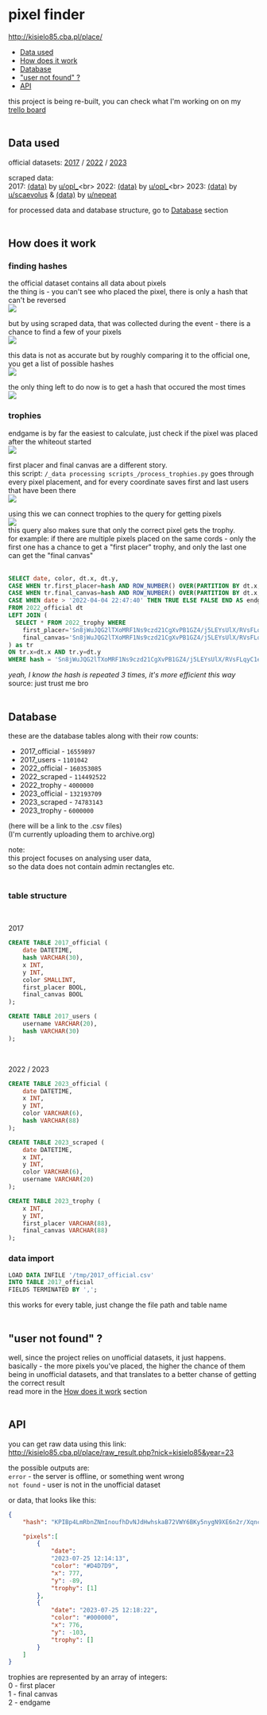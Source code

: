 # pixel finder

http://kisielo85.cba.pl/place/

* [Data used](#data-used)
* [How does it work](#how-does-it-work)
* [Database](#database)
* ["user not found" ?](#user-not-found)
* [API](#api)

this project is being re-built, you can check what I'm working on on my [trello board](https://trello.com/b/vH66AXR5/pixelfinderhttps:/)<br><br>

## Data used

official datasets: [2017](https://www.reddit.com/r/redditdata/comments/6640ru/place_datasets_april_fools_2017/) / [2022](https://www.reddit.com/r/place/comments/txvk2d/rplace_datasets_april_fools_2022/) / [2023](https://www.reddit.com/r/place/comments/15bjm5o/rplace_2023_data/)

scraped data:<br>
2017: [(data)](https://https://archive.org/details/place2017-opl) by [u/opl_](https://www.reddit.com/user/opl_)<br>
2022: [(data)](https://www.reddit.com/r/redditdata/comments/6640ru/place_datasets_april_fools_2017/) by [u/opl_](https://www.reddit.com/user/opl_)<br>
2023: [(data)](https://mod.ifies.com/f/230728_pixelhistory.xz) by [u/scaevolus](https://www.reddit.com/user/scaevolus) & [(data)](https://cdn.discordapp.com/attachments/297524632234229761/1133536680373133332/pixels.csv.zst) by [u/nepeat](https://www.reddit.com/u/nepeat/https:/)

for processed data and database structure, go to [Database](#database) section<br><br>

## How does it work

### finding hashes

the official dataset contains all data about pixels<br>
the thing is - you can't see who placed the pixel, there is only a hash that can't be reversed<br>
![](assets/20230805_202401_finding_hashes_1.png)

but by using scraped data, that was collected during the event - there is a chance to find a few of your pixels<br>
![](assets/20230805_202421_finding_hashes_2.png)

this data is not as accurate but by roughly comparing it to the official one, you get a list of possible hashes<br>
![](assets/20230805_202429_finding_hashes_3.png)

the only thing left to do now is to get a hash that occured the most times<br>
![](assets/20230805_202445_finding_hashes_4.png)

### trophies

endgame is by far the easiest to calculate, just check if the pixel was placed after the whiteout started<br>
![](assets/20230805_204445_trophy_1.png)

first placer and final canvas are a different story.<br>
this script: `/_data processing scripts_/process_trophies.py` goes through every pixel placement, and for every coordinate saves first and last users that have been there<br>
![](assets/20230805_205553_trophy_2.png)

using this we can connect trophies to the query for getting pixels<br>
![](assets/20230805_204502_trophy_3.png)<br>
this query also makes sure that only the correct pixel gets the trophy.<br>
for example: if there are multiple pixels placed on the same cords - only the first one has a chance to get a "first placer" trophy, and only the last one can get the "final canvas"<br><br>

```sql
SELECT date, color, dt.x, dt.y,
CASE WHEN tr.first_placer=hash AND ROW_NUMBER() OVER(PARTITION BY dt.x, dt.y ORDER BY date desc)=1 THEN TRUE ELSE FALSE END AS first_placer,
CASE WHEN tr.final_canvas=hash AND ROW_NUMBER() OVER(PARTITION BY dt.x, dt.y ORDER BY date)=1 THEN TRUE ELSE FALSE END AS final_canvas,
CASE WHEN date > '2022-04-04 22:47:40' THEN TRUE ELSE FALSE END AS endgame
FROM 2022_official dt
LEFT JOIN (
  SELECT * FROM 2022_trophy WHERE
	first_placer='Sn8jWuJQG2lTXoMRF1Ns9czd21CgXvPB1GZ4/j5LEYsUlX/RVsFLqyC1e2m1meTaQPilmhrUXkShfdlkuXo+UQ==' OR
	final_canvas='Sn8jWuJQG2lTXoMRF1Ns9czd21CgXvPB1GZ4/j5LEYsUlX/RVsFLqyC1e2m1meTaQPilmhrUXkShfdlkuXo+UQ=='
) as tr
ON tr.x=dt.x AND tr.y=dt.y
WHERE hash = 'Sn8jWuJQG2lTXoMRF1Ns9czd21CgXvPB1GZ4/j5LEYsUlX/RVsFLqyC1e2m1meTaQPilmhrUXkShfdlkuXo+UQ==';
```

*yeah, I know the hash is repeated 3 times, it's more efficient this way*<br>
source: just trust me bro<br><br>

## Database

these are the database tables along with their row counts:

* 2017_official - ``16559897``
* 2017_users - ``1101042``
* 2022_official - ``160353085``
* 2022_scraped - ``114492522``
* 2022_trophy - ``4000000``
* 2023_official - ``132193709``
* 2023_scraped - ``74783143``
* 2023_trophy - ``6000000``

(here will be a link to the .csv files)<br>
(I'm currently uploading them to archive.org)<br>

note:<br>
this project focuses on analysing user data,<br>
so the data does not contain admin rectangles etc.<br><br>

### **table structure**

<br>

2017<br>

```sql
CREATE TABLE 2017_official (
	date DATETIME,
	hash VARCHAR(30),
	x INT,
	y INT,
	color SMALLINT,
	first_placer BOOL,
	final_canvas BOOL 
);

CREATE TABLE 2017_users (
	username VARCHAR(20),
	hash VARCHAR(30)
);
```

<br>

2022 / 2023<br>

```sql
CREATE TABLE 2023_official (
	date DATETIME,
	x INT,
	y INT,
	color VARCHAR(6),
	hash VARCHAR(88)
);

CREATE TABLE 2023_scraped (
	date DATETIME,
	x INT,
	y INT,
	color VARCHAR(6),
	username VARCHAR(20)
);

CREATE TABLE 2023_trophy (
	x INT,
	y INT,
	first_placer VARCHAR(88),
	final_canvas VARCHAR(88)
);
```

### **data import**

```sql
LOAD DATA INFILE '/tmp/2017_official.csv'
INTO TABLE 2017_official
FIELDS TERMINATED BY ',';
```

this works for every table, just change the file path and table name<br><br>

## "user not found" ?

well, since the project relies on unofficial datasets, it just happens.<br>
basically - the more pixels you've placed, the higher the chance of them being in unofficial datasets, and that translates to a better chanse of getting the correct result<br>
read more in the [How does it work](#how-does-it-work) section<br><br>

## API

you can get raw data using this link:<br>
http://kisielo85.cba.pl/place/raw_result.php?nick=kisielo85&year=23<br>

the possible outputs are:<br>
``error`` - the server is offline, or something went wrong<br>
``not found`` - user is not in the unofficial dataset<br>

or data, that looks like this:

```json
{
	"hash": "KPIBp4LmRbnZNmInoufhDvNJdHwhskaB72VWY6BKy5nygN9XE6n2r/XqncgPkvl5VlZTCeiX97x+YOLh+ZF+YQ==",

	"pixels":[
		{
			"date":
			"2023-07-25 12:14:13",
			"color": "#D4D7D9",
			"x": 777,
			"y": -89,
			"trophy": [1]
		},
		{
			"date": "2023-07-25 12:18:22",
			"color": "#000000",
			"x": 776,
			"y": -103,
			"trophy": []
		}
	]
}
```
trophies are represented by an array of integers:<br>
0 - first placer<br>
1 - final canvas<br>
2 - endgame<br>
